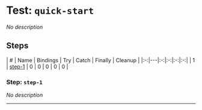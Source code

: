 # Test: `quick-start`

*No description*

## Steps

| # | Name | Bindings | Try | Catch | Finally | Cleanup |
|:-:|---|:-:|:-:|:-:|:-:|
| 1 | [step-1](#step-step-1) | 0 | 0 | 0 | 0 | 0 |

### Step: `step-1`

*No description*

---

